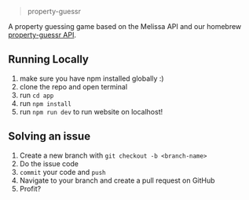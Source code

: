 > property-guessr

A property guessing game based on the Melissa API and our homebrew [property-guessr API](https://www.github.com/EightBitByte/property-guessr-api).

## Running Locally

1. make sure you have npm installed globally :)
2. clone the repo and open terminal
3. run `cd app`
4. run `npm install`
5. run `npm run dev` to run website on localhost!

## Solving an issue
1. Create a new branch with `git checkout -b <branch-name>`
2. Do the issue code
3. `commit` your code and `push`
4. Navigate to your branch and create a pull request on GitHub
5. Profit? 
